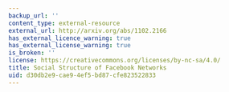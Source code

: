 ```yaml
---
backup_url: ''
content_type: external-resource
external_url: http://arxiv.org/abs/1102.2166
has_external_licence_warning: true
has_external_license_warning: true
is_broken: ''
license: https://creativecommons.org/licenses/by-nc-sa/4.0/
title: Social Structure of Facebook Networks
uid: d30db2e9-cae9-4ef5-bd87-cfe823522833
---
```


